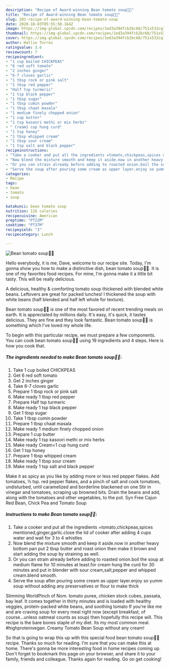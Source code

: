 ```yaml
---
description: "Recipe of Award-winning Bean tomato soup🥣😋"
title: "Recipe of Award-winning Bean tomato soup🥣😋"
slug: 202-recipe-of-award-winning-bean-tomato-soup
date: 2020-10-03T05:55:50.164Z
image: https://img-global.cpcdn.com/recipes/1ed3a394fcb2bc68/751x532cq70/bean-tomato-soup🥣😋-recipe-main-photo.jpg
thumbnail: https://img-global.cpcdn.com/recipes/1ed3a394fcb2bc68/751x532cq70/bean-tomato-soup🥣😋-recipe-main-photo.jpg
cover: https://img-global.cpcdn.com/recipes/1ed3a394fcb2bc68/751x532cq70/bean-tomato-soup🥣😋-recipe-main-photo.jpg
author: Hallie Torres
ratingvalue: 3.6
reviewcount: 7
recipeingredient:
- "1 cup boiled CHICKPEAS"
- "6 red soft tomato"
- "2 inches ginger"
- "6-7 cloves garlic"
- "1 tbsp rock or pink salt"
- "1 tbsp red pepper"
- "Half tsp turmeric"
- "1 tsp black pepper"
- "1 tbsp sugar"
- "1 tbsp cumin powder"
- "1 tbsp chaat masala"
- "1 medium finely chopped onion"
- "1 cup butter"
- "1 tsp kasoori methi or mix herbs"
- " Cream1 cup hung curd"
- "1 tsp honey"
- "1 tbsp whipped cream"
- "1 tbsp sour cream"
- "1 tsp salt and black pepper"
recipeinstructions:
- "Take a cooker and put all the ingredients =tomato,chickpeas,spices mentioned,ginger,garlic.close the lid of cooker after adding 4 cups water and wait for 3 to 4 whistles"
- "Now blend the mixture smooth and keep it aside.now in another heavy bottom pan put 2 tbsp butter and roast onion then make it brown and start adding the soup by straining as well."
- "Or you can strain already before adding to roasted onion.boil the soup at medium flame for 10 minutes at least.for cream hung the curd for 30 minutes and put in blender with sour cream,salt,pepper and whipped cream.blend smooth."
- "Serve the soup after pouring some cream as upper layer.enjoy so yumm soup without adding any preservatives or flour to make thick"
categories:
- Recipe
tags:
- bean
- tomato
- soup

katakunci: bean tomato soup 
nutrition: 116 calories
recipecuisine: American
preptime: "PT22M"
cooktime: "PT37M"
recipeyield: "3"
recipecategory: Lunch

---
```



![Bean tomato soup🥣😋](https://img-global.cpcdn.com/recipes/1ed3a394fcb2bc68/751x532cq70/bean-tomato-soup🥣😋-recipe-main-photo.jpg)

Hello everybody, it is me, Dave, welcome to our recipe site. Today, I'm gonna show you how to make a distinctive dish, bean tomato soup🥣😋. It is one of my favorites food recipes. For mine, I'm gonna make it a little bit tasty. This will be really delicious.

A delicious, healthy &amp; comforting tomato soup thickened with blended white beans. Leftovers are great for packed lunches! I thickened the soup with white beans (half blended and half left whole for texture).

Bean tomato soup🥣😋 is one of the most favored of recent trending meals on earth. It is appreciated by millions daily. It's easy, it's quick, it tastes delicious. They are fine and they look fantastic. Bean tomato soup🥣😋 is something which I've loved my whole life.


To begin with this particular recipe, we must prepare a few components. You can cook bean tomato soup🥣😋 using 19 ingredients and 4 steps. Here is how you cook that.

<!--inarticleads1-->

##### The ingredients needed to make Bean tomato soup🥣😋:

1. Take 1 cup boiled CHICKPEAS
1. Get 6 red soft tomato
1. Get 2 inches ginger
1. Take 6-7 cloves garlic
1. Prepare 1 tbsp rock or pink salt
1. Make ready 1 tbsp red pepper
1. Prepare Half tsp turmeric
1. Make ready 1 tsp black pepper
1. Get 1 tbsp sugar
1. Take 1 tbsp cumin powder
1. Prepare 1 tbsp chaat masala
1. Make ready 1 medium finely chopped onion
1. Prepare 1 cup butter
1. Make ready 1 tsp kasoori methi or mix herbs
1. Make ready  Cream=1 cup hung curd
1. Get 1 tsp honey
1. Prepare 1 tbsp whipped cream
1. Make ready 1 tbsp sour cream
1. Make ready 1 tsp salt and black pepper


Make it as spicy as you like by adding more or less red pepper flakes. Add tomatoes, ½ tsp. red pepper flakes, and a pinch of salt and cook tomatoes, undisturbed, until caramelized and borderline blackened on one Stir in vinegar and tomatoes, scraping up browned bits. Drain the beans and add, along with the tomatoes and other vegetables, to the pot. Syn Free Cajun Red Bean, Chick Pea and Tomato Soup 

<!--inarticleads2-->

##### Instructions to make Bean tomato soup🥣😋:

1. Take a cooker and put all the ingredients =tomato,chickpeas,spices mentioned,ginger,garlic.close the lid of cooker after adding 4 cups water and wait for 3 to 4 whistles
1. Now blend the mixture smooth and keep it aside.now in another heavy bottom pan put 2 tbsp butter and roast onion then make it brown and start adding the soup by straining as well.
1. Or you can strain already before adding to roasted onion.boil the soup at medium flame for 10 minutes at least.for cream hung the curd for 30 minutes and put in blender with sour cream,salt,pepper and whipped cream.blend smooth.
1. Serve the soup after pouring some cream as upper layer.enjoy so yumm soup without adding any preservatives or flour to make thick


Slimming WorldPinch of Nom. tomato puree, chicken stock cubes, passata, bay leaf. It comes together in thirty minutes and is loaded with healthy veggies, protein-packed white beans, and soothing tomato If you&#39;re like me and are craving soup for every meal right now (except breakfast, of course…unless oatmeal counts as soup) then hopefully this recipe will. This recipe is the bare bones staple of my diet. Its my most common meal. #highproteinvegan. Creamy Tomato Bean Soup without any cream! 

So that is going to wrap this up with this special food bean tomato soup🥣😋 recipe. Thanks so much for reading. I'm sure that you can make this at home. There's gonna be more interesting food in home recipes coming up. Don't forget to bookmark this page on your browser, and share it to your family, friends and colleague. Thanks again for reading. Go on get cooking!
